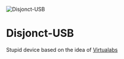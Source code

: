![Disjonct-USB](https://cloud.githubusercontent.com/assets/8536299/8456811/1a6ed9d8-200e-11e5-8ed0-ba2cc46d2aca.png)

Disjonct-USB
============

Stupid device based on the idea of [Virtualabs](http://www.virtualabs.fr/Apres-le-TV-B-Gone-le-PC-B-Gone)

